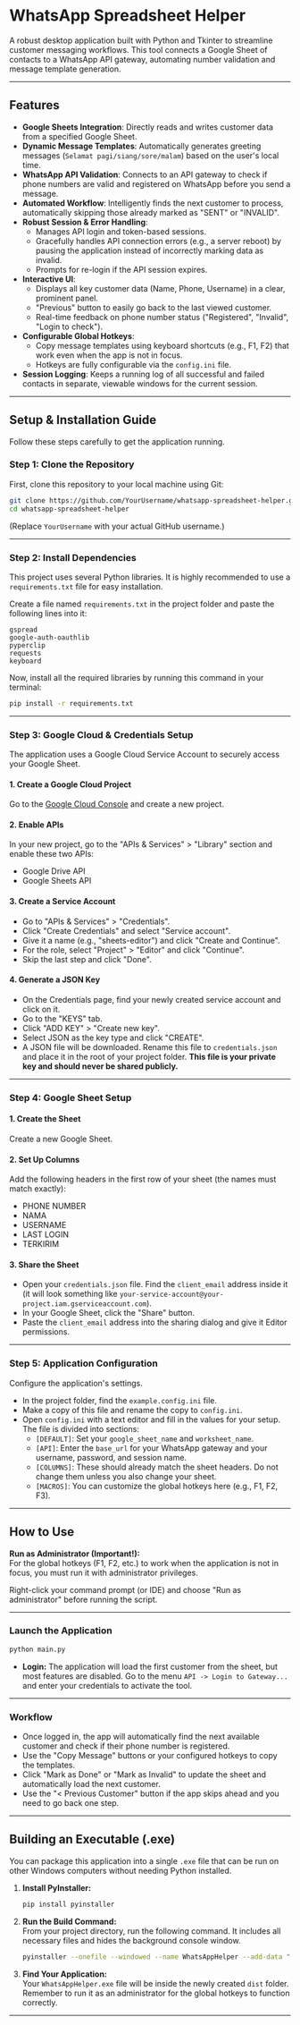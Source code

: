 # WhatsApp Spreadsheet Helper

A robust desktop application built with Python and Tkinter to streamline customer messaging workflows. This tool connects a Google Sheet of contacts to a WhatsApp API gateway, automating number validation and message template generation.

---

## Features

- **Google Sheets Integration**: Directly reads and writes customer data from a specified Google Sheet.
- **Dynamic Message Templates**: Automatically generates greeting messages (`Selamat pagi/siang/sore/malam`) based on the user's local time.
- **WhatsApp API Validation**: Connects to an API gateway to check if phone numbers are valid and registered on WhatsApp before you send a message.
- **Automated Workflow**: Intelligently finds the next customer to process, automatically skipping those already marked as "SENT" or "INVALID".
- **Robust Session & Error Handling**:
    - Manages API login and token-based sessions.
    - Gracefully handles API connection errors (e.g., a server reboot) by pausing the application instead of incorrectly marking data as invalid.
    - Prompts for re-login if the API session expires.
- **Interactive UI**:
    - Displays all key customer data (Name, Phone, Username) in a clear, prominent panel.
    - "Previous" button to easily go back to the last viewed customer.
    - Real-time feedback on phone number status ("Registered", "Invalid", "Login to check").
- **Configurable Global Hotkeys**:
    - Copy message templates using keyboard shortcuts (e.g., F1, F2) that work even when the app is not in focus.
    - Hotkeys are fully configurable via the `config.ini` file.
- **Session Logging**: Keeps a running log of all successful and failed contacts in separate, viewable windows for the current session.

---

## Setup & Installation Guide

Follow these steps carefully to get the application running.

### Step 1: Clone the Repository

First, clone this repository to your local machine using Git:

```bash
git clone https://github.com/YourUsername/whatsapp-spreadsheet-helper.git
cd whatsapp-spreadsheet-helper
```
(Replace `YourUsername` with your actual GitHub username.)

---

### Step 2: Install Dependencies

This project uses several Python libraries. It is highly recommended to use a `requirements.txt` file for easy installation.

Create a file named `requirements.txt` in the project folder and paste the following lines into it:

```
gspread
google-auth-oauthlib
pyperclip
requests
keyboard
```

Now, install all the required libraries by running this command in your terminal:

```bash
pip install -r requirements.txt
```

---

### Step 3: Google Cloud & Credentials Setup

The application uses a Google Cloud Service Account to securely access your Google Sheet.

#### 1. Create a Google Cloud Project
Go to the [Google Cloud Console](https://console.cloud.google.com/) and create a new project.

#### 2. Enable APIs
In your new project, go to the "APIs & Services" > "Library" section and enable these two APIs:
- Google Drive API
- Google Sheets API

#### 3. Create a Service Account
- Go to "APIs & Services" > "Credentials".
- Click "Create Credentials" and select "Service account".
- Give it a name (e.g., "sheets-editor") and click "Create and Continue".
- For the role, select "Project" > "Editor" and click "Continue".
- Skip the last step and click "Done".

#### 4. Generate a JSON Key
- On the Credentials page, find your newly created service account and click on it.
- Go to the "KEYS" tab.
- Click "ADD KEY" > "Create new key".
- Select JSON as the key type and click "CREATE".
- A JSON file will be downloaded. Rename this file to `credentials.json` and place it in the root of your project folder. **This file is your private key and should never be shared publicly.**

---

### Step 4: Google Sheet Setup

#### 1. Create the Sheet
Create a new Google Sheet.

#### 2. Set Up Columns
Add the following headers in the first row of your sheet (the names must match exactly):

- PHONE NUMBER
- NAMA
- USERNAME
- LAST LOGIN
- TERKIRIM

#### 3. Share the Sheet
- Open your `credentials.json` file. Find the `client_email` address inside it (it will look something like `your-service-account@your-project.iam.gserviceaccount.com`).
- In your Google Sheet, click the "Share" button.
- Paste the `client_email` address into the sharing dialog and give it Editor permissions.

---

### Step 5: Application Configuration

Configure the application's settings.

- In the project folder, find the `example.config.ini` file.
- Make a copy of this file and rename the copy to `config.ini`.
- Open `config.ini` with a text editor and fill in the values for your setup. The file is divided into sections:
  - `[DEFAULT]`: Set your `google_sheet_name` and `worksheet_name`.
  - `[API]`: Enter the `base_url` for your WhatsApp gateway and your username, password, and session name.
  - `[COLUMNS]`: These should already match the sheet headers. Do not change them unless you also change your sheet.
  - `[MACROS]`: You can customize the global hotkeys here (e.g., F1, F2, F3).

---

## How to Use

**Run as Administrator (Important!):**  
For the global hotkeys (F1, F2, etc.) to work when the application is not in focus, you must run it with administrator privileges.

Right-click your command prompt (or IDE) and choose "Run as administrator" before running the script.

---

### Launch the Application

```bash
python main.py
```

- **Login:** The application will load the first customer from the sheet, but most features are disabled. Go to the menu `API -> Login to Gateway...` and enter your credentials to activate the tool.

---

### Workflow

- Once logged in, the app will automatically find the next available customer and check if their phone number is registered.
- Use the "Copy Message" buttons or your configured hotkeys to copy the templates.
- Click "Mark as Done" or "Mark as Invalid" to update the sheet and automatically load the next customer.
- Use the "< Previous Customer" button if the app skips ahead and you need to go back one step.

---

## Building an Executable (.exe)

You can package this application into a single `.exe` file that can be run on other Windows computers without needing Python installed.

1. **Install PyInstaller:**
    ```bash
    pip install pyinstaller
    ```

2. **Run the Build Command:**  
   From your project directory, run the following command. It includes all necessary files and hides the background console window.

    ```bash
    pyinstaller --onefile --windowed --name WhatsAppHelper --add-data "config.ini;." --add-data "credentials.json;." main.py
    ```

3. **Find Your Application:**  
    Your `WhatsAppHelper.exe` file will be inside the newly created `dist` folder. Remember to run it as an administrator for the global hotkeys to function correctly.

---

